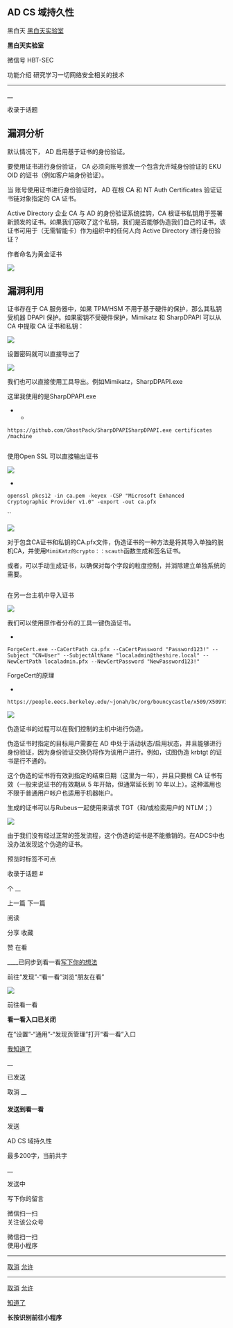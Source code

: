 ##  AD CS 域持久性

黑白天  [ 黑白天实验室 ](javascript:void\(0\);)

**黑白天实验室** ![]()

微信号 HBT-SEC

功能介绍 研究学习一切网络安全相关的技术

____

__

收录于话题

## 漏洞分析

默认情况下， AD 启用基于证书的身份验证。

  

要使用证书进行身份验证， CA 必须向账号颁发一个包含允许域身份验证的 EKU OID 的证书（例如客户端身份验证）。

当 账号使用证书进行身份验证时， AD 在根 CA 和 NT Auth Certificates 验证证书链对象指定的 CA 证书。

  

Active Directory 企业 CA 与 AD 的身份验证系统挂钩，CA
根证书私钥用于签署新颁发的证书。如果我们窃取了这个私钥，我们是否能够伪造我们自己的证书，该证书可用于（无需智能卡）作为组织中的任何人向 Active
Directory 进行身份验证？  

  

作者命名为黄金证书

  

![](https://raw.githubusercontent.com/tuchuang9/tc1/refs/heads/main/public/20210806200106.png)

## 漏洞利用

证书存在于 CA 服务器中，如果 TPM/HSM 不用于基于硬件的保护，那么其私钥受机器 DPAPI 保护。如果密钥不受硬件保护，Mimikatz 和
SharpDPAPI 可以从 CA 中提取 CA 证书和私钥：

  

![](https://raw.githubusercontent.com/tuchuang9/tc1/refs/heads/main/public/20210806200109.png)

设置密码就可以直接导出了

  

![](https://raw.githubusercontent.com/tuchuang9/tc1/refs/heads/main/public/20210806200110.png)

我们也可以直接使用工具导出。例如Mimikatz，SharpDPAPI.exe

这里我使用的是SharpDPAPI.exe

  *   * 

    
    
    https://github.com/GhostPack/SharpDPAPISharpDPAPI.exe certificates /machine

![]()

  

使用Open SSL 可以直接输出证书

  

![](https://raw.githubusercontent.com/tuchuang9/tc1/refs/heads/main/public/20210806200111.png)

  * 

    
    
    openssl pkcs12 -in ca.pem -keyex -CSP "Microsoft Enhanced  Cryptographic Provider v1.0" -export -out ca.pfx

``  

![](https://raw.githubusercontent.com/tuchuang9/tc1/refs/heads/main/public/20210806200113.png)

  

对于包含CA证书和私钥的CA.pfx文件，伪造证书的一种方法是将其导入单独的脱机CA，并使用`MimiKatz的crypto：：scauth`函数生成和签名证书。

或者，可以手动生成证书，以确保对每个字段的粒度控制，并消除建立单独系统的需要。

  

![]()

  

在另一台主机中导入证书

![](https://raw.githubusercontent.com/tuchuang9/tc1/refs/heads/main/public/20210806200114.png)

我们可以使用原作者分布的工具一键伪造证书。

  * 

    
    
    ForgeCert.exe --CaCertPath ca.pfx --CaCertPassword "Password123!" --Subject "CN=User" --SubjectAltName "localadmin@theshire.local" --NewCertPath localadmin.pfx --NewCertPassword "NewPassword123!"

  

ForgeCert的原理

  * 

    
    
    https://people.eecs.berkeley.edu/~jonah/bc/org/bouncycastle/x509/X509V3CertificateGenerator.html

![](https://raw.githubusercontent.com/tuchuang9/tc1/refs/heads/main/public/20210806200115.png)

伪造证书的过程可以在我们控制的主机中进行伪造。

  

伪造证书时指定的目标用户需要在 AD 中处于活动状态/启用状态，并且能够进行身份验证，因为身份验证交换仍将作为该用户进行。例如，试图伪造 krbtgt
的证书是行不通的。

这个伪造的证书将有效到指定的结束日期（这里为一年），并且只要根 CA 证书有效（一般来说证书的有效期从 5 年开始，但通常延长到 10
年以上）。这种滥用也不限于普通用户帐户也适用于机器帐户。

  

生成的证书可以与Rubeus一起使用来请求 TGT（和/或检索用户的 NTLM；）

![](https://raw.githubusercontent.com/tuchuang9/tc1/refs/heads/main/public/20210806200116.png)

由于我们没有经过正常的签发流程，这个伪造的证书是不能撤销的。在ADCS中也没办法发现这个伪造的证书。

  

  

预览时标签不可点

收录于话题 #

个 __

上一篇 下一篇

阅读

分享 收藏

赞 在看

____已同步到看一看[写下你的想法](javascript:;)

前往“发现”-“看一看”浏览“朋友在看”

![](//res.wx.qq.com/mmbizwap/zh_CN/htmledition/images/pic/appmsg/pic_like_comment55871f.png)

前往看一看

**看一看入口已关闭**

在“设置”-“通用”-“发现页管理”打开“看一看”入口

[我知道了](javascript:;)

__

已发送

取消 __

####  发送到看一看

发送

AD CS 域持久性

最多200字，当前共字

__

发送中

写下你的留言

微信扫一扫  
关注该公众号

微信扫一扫  
使用小程序

****

[取消](javascript:void\(0\);) [允许](javascript:void\(0\);)

****

[取消](javascript:void\(0\);) [允许](javascript:void\(0\);)

[知道了](javascript:;)

**长按识别前往小程序**

![]()


